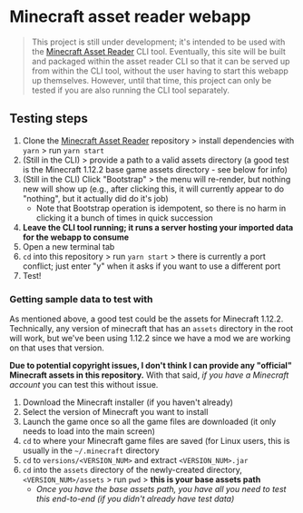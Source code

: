 # Minecraft asset reader webapp

> This project is still under development; it's intended to be used with the [Minecraft Asset Reader](https://github.com/nuggylib/minecraft-asset-reader) CLI tool. Eventually, this site will be built and packaged within the asset reader CLI so that it can be served up from within the CLI tool, without the user having to start this webapp up themselves. However, until that time, this project can only be tested if you are also running the CLI tool separately.

## Testing steps
1. Clone the [Minecraft Asset Reader](https://github.com/nuggylib/minecraft-asset-reader) repository > install dependencies with `yarn` > run `yarn start`
2. (Still in the CLI) > provide a path to a valid assets directory (a good test is the Minecraft 1.12.2 base game assets directory - see below for info)
3. (Still in the CLI) Click "Bootstrap" > the menu will re-render, but nothing new will show up (e.g., after clicking this, it will currently appear to do "nothing", but it actually did do it's job)
    * Note that Bootstrap operation is idempotent, so there is no harm in clicking it a bunch of times in quick succession
5. **Leave the CLI tool running; it runs a server hosting your imported data for the webapp to consume**
6. Open a new terminal tab
7. `cd` into this repository > run `yarn start` > there is currently a port conflict; just enter "y" when it asks if you want to use a different port
8. Test!

### Getting sample data to test with
As mentioned above, a good test could be the assets for Minecraft 1.12.2. Technically, any version of minecraft that has an `assets` directory in the root will work, but we've been using 1.12.2 since we have a mod we are working on that uses that version.

**Due to potential copyright issues, I don't think I can provide any "official" Minecraft assets in this repository.** With that said, _if you have a Minecraft account_ you can test this without issue.
1. Download the Minecraft installer (if you haven't already)
2. Select the version of Minecraft you want to install
3. Launch the game once so all the game files are downloaded (it only needs to load into the main screen)
4. `cd` to where your Minecraft game files are saved (for Linux users, this is usually in the `~/.minecraft` directory
5. `cd` to `versions/<VERSION_NUM>` and extract `<VERSION_NUM>.jar`
6. `cd` into the `assets` directory of the newly-created directory, `<VERSION_NUM>/assets` > run `pwd` > **this is your base assets path**
   * _Once you have the base assets path, you have all you need to test this end-to-end (if you didn't already have test data)_
